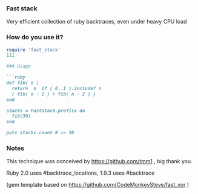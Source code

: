 ### Fast stack

Very efficient collection of ruby backtraces, even under heavy CPU load

### How do you use it?

```ruby
require 'fast_stack'
111

### Usage

```ruby
def fib( n )
  return  n  if ( 0..1 ).include? n
  ( fib( n - 1 ) + fib( n - 2 ) )
end

stacks = FastStack.profile do
  fib(30)
end

puts stacks.count # => 30
```

### Notes

This technique was conceived by https://github.com/tmm1 , big thank you.

Ruby 2.0 uses #backtrace_locations, 1.9.3 uses #backtrace

(gem template based on https://github.com/CodeMonkeySteve/fast_xor )

